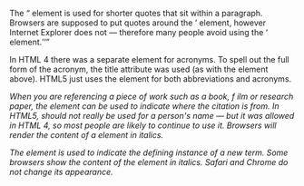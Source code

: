 The <q> element is used for
shorter quotes that sit within
a paragraph. Browsers are
supposed to put quotes around
the <q> element, however
Internet Explorer does not —
therefore many people avoid
using the <q> element.

In HTML 4 there was a separate 
<acronym> element  for 
acronyms. To spell out the full 
form of the acronym, the title 
attribute was used (as with the 
<abbr> element above). HTML5 
just uses the <abbr> element 
for both abbreviations and 
acronyms.

<cite>
 When you are referencing a 
piece of work such as a book, 
f
 ilm or research paper, the  
<cite> element can be used 
to indicate where the citation is 
from.
 In HTML5, <cite> should not 
really be used for a person's 
name — but it was allowed in 
HTML 4, so most people are 
likely to continue to use it.
 Browsers will render the content 
of a <cite> element in italics.

The <dfn> element is used to 
indicate the defining instance of 
a new term.
 Some browsers show the 
content of the <dfn> element in 
italics. Safari and Chrome do not 
change its appearance.